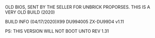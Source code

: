 OLD BIOS, SENT BY THE SELLER FOR UNBRICK PROPORSES. 
THIS IS A VERY OLD BUILD (2020)

BUILD INFO 
(04/17/2020)X99 DU994005
ZX-DU99D4 v1.11

PS: THIS VERSION WILL NOT BOOT UNTO REV 1.31
